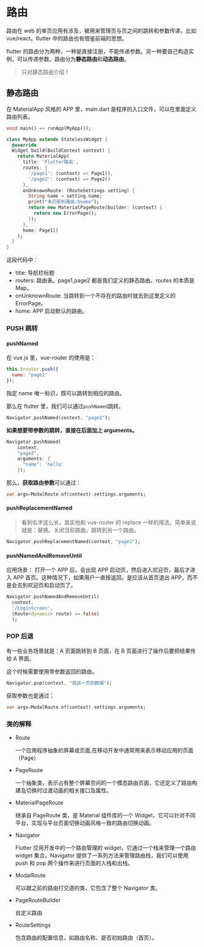 # 路由

路由在 web 的单页应用有涉及，被用来管理页与页之间的跳转和参数传递，比如 vue/react。flutter 中的路由也有借鉴前端的思想。

flutter 的路由分为两种，一种是直接注册，不能传递参数。另一种要自己构造实例，可以传递参数。路由分为**静态路由**和**动态路由**。

> 只对静态路由介绍！

## 静态路由

在 MaterialApp 风格的 APP 里，main.dart 是程序的入口文件，可以在里面定义路由列表。

```dart
void main() => runApp(MyApp());

class MyApp extends StatelessWidget {
  @override
  Widget build(BuildContext context) {
    return MaterialApp(
      title: 'Flutter路由',
      routes: {
        '/page1': (context) => Page1(),
        '/page2': (context) => Page2()
      },
      onUnknownRoute: (RouteSettings setting) {
        String name = setting.name;
        print("未匹配到路由:$name");
        return new MaterialPageRoute(builder: (context) {
          return new ErrorPage();
        });
      },
      home: Page1()
    );
  }
}
```

这段代码中：

- title: 导航栏标题
- routers: 路由表。page1,page2 都是我们定义的静态路由。routes 的本质是 Map。
- onUnknownRoute: 当跳转到一个不存在的路由时就去到这里定义的 ErrorPage。
- home: APP 启动默认的路由。

### PUSH 跳转

#### pushNamed

在 vue.js 里，vue-router 的使用是：

```javascript
this.$router.push({
  name: "page1"
});
```

指定 name 唯一标识，既可以跳转到相应的路由。

那么在 flutter 里，我们可以通过`pushNamed`跳转。

```dart
Navigator.pushNamed(context, "page2");
```

**如果想要带参数的跳转，直接在后面加上 arguments。**

```dart
Navigator.pushNamed(
    context,
    "page2",
    arguments: {
      "name": 'hello'
    });
```

那么，**获取路由参数**可以通过：

```dart
var args=ModalRoute.of(context).settings.arguments;
```

#### pushReplacementNamed

> 看到名字这么长，其实他和 vue-router 的 replace 一样的用法。简单来说就是：替换。关闭当前路由，跳转到另一个路由。

```dart
Navigator.pushReplacementNamed(context, "page2");
```

#### pushNamedAndRemoveUntil

应用场景： 打开一个 APP 后，会出现 APP 启动页，然后进入欢迎页，最后才进入 APP 首页。这种情况下，如果用户一直按返回，是应该从首页退出 APP，而不是会去到欢迎页和启动页了。

```dart
Navigator.pushNamedAndRemoveUntil(
  context,
  '/LoginScreen',
  (Route<dynamic> route) => false)
  );
```

### POP 后退

有一些业务场景就是：A 页面跳转到 B 页面，在 B 页面进行了操作后要把结果传给 A 界面。

这个时候需要使用带参数返回的路由。

```dart
Navigator.pop(context, "我这一页的数据");
```

获取参数也是通过：

```dart
var args=ModalRoute.of(context).settings.arguments;
```

### 类的解释

- Route

  一个应用程序抽象的屏幕或页面,在移动开发中通常用来表示移动应用的页面（Page）

- PageRoute

  一个抽象类，表示占有整个屏幕空间的一个模态路由页面，它还定义了路由构建及切换时过渡动画的相关接口及属性。

- MaterialPageRoute

  继承自 PageRoute 类，是 Material 组件库的一个 Widget，它可以针对不同平台，实现与平台页面切换动画风格一致的路由切换动画。

- Navigator

  Flutter 应用开发中的一个路由管理的 widget，它通过一个栈来管理一个路由 widget 集合。Navigator 提供了一系列方法来管理路由栈，我们可以使用 push 和 pop 两个操作来进行页面的入栈和出栈。

- ModalRoute

  可以跟之前的路由打交道的类，它包含了整个 Navigator 类。

- PageRouteBuilder

  自定义路由

- RouteSettings

  包含路由的配置信息，如路由名称、是否初始路由（首页）。
